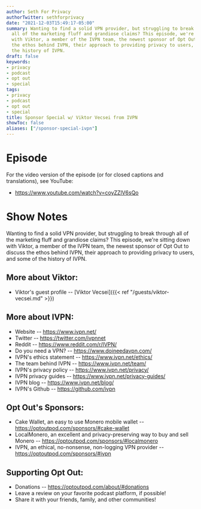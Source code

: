 ```yaml
---
author: Seth For Privacy
authorTwitter: sethforprivacy
date: "2021-12-03T15:49:17-05:00"
summary: Wanting to find a solid VPN provider, but struggling to break through
  all of the marketing fluff and grandiose claims? This episode, we're sitting down
  with Viktor, a member of the IVPN team, the newest sponsor of Opt Out to discuss
  the ethos behind IVPN, their approach to providing privacy to users, and some of
  the history of IVPN.
draft: false
keywords:
- privacy
- podcast
- opt out
- special
tags:
- privacy
- podcast
- opt out
- special
title: Sponsor Special w/ Viktor Vecsei from IVPN
showToc: false
aliases: ["/sponsor-special-ivpn"]
---
```


# Episode

<div id="buzzsprout-player-9657698"></div><script src="https://www.buzzsprout.com/1790481/9657698-special-w-viktor-vecsei-from-ivpn.js?container_id=buzzsprout-player-9657698&player=small" type="text/javascript" charset="utf-8"></script>

For the video version of the episode (or for closed captions and translations), see YouTube: 

- <https://www.youtube.com/watch?v=coyZZlV6sQo>

# Show Notes

Wanting to find a solid VPN provider, but struggling to break through all of the marketing fluff and grandiose claims? This episode, we're sitting down with Viktor, a member of the IVPN team, the newest sponsor of Opt Out to discuss the ethos behind IVPN, their approach to providing privacy to users, and some of the history of IVPN.

## More about Viktor:

- Viktor's guest profile -- [Viktor Vecsei]({{< ref "/guests/viktor-vecsei.md" >}})

## More about IVPN:

- Website -- https://www.ivpn.net/
- Twitter -- https://twitter.com/ivpnnet
- Reddit -- https://www.reddit.com/r/IVPN/
- Do you need a VPN? -- https://www.doineedavpn.com/
- IVPN's ethics statement -- https://www.ivpn.net/ethics/
- The team behind IVPN -- https://www.ivpn.net/team/
- IVPN's privacy policy -- https://www.ivpn.net/privacy/
- IVPN privacy guides -- https://www.ivpn.net/privacy-guides/
- IVPN blog -- https://www.ivpn.net/blog/
- IVPN's Github -- https://github.com/ivpn

## Opt Out's Sponsors:

- Cake Wallet, an easy to use Monero mobile wallet -- https://optoutpod.com/sponsors/#cake-wallet
- LocalMonero, an excellent and privacy-preserving way to buy and sell Monero -- https://optoutpod.com/sponsors/#localmonero
- IVPN, an ethical, no-nonsense, non-logging VPN provider -- https://optoutpod.com/sponsors/#ivpn

## Supporting Opt Out:

- Donations -- https://optoutpod.com/about/#donations
- Leave a review on your favorite podcast platform, if possible!
- Share it with your friends, family, and other communities!
